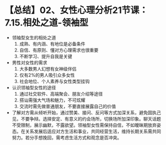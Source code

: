 # 【总结】02、女性心理分析21节课：7.15.相处之道-领袖型

-   领袖型女生的相处之道
    1.  成熟、有内涵、有地位是必备条件
    2.  自信、有原则、懂对方心理需求也很重要
    3.  不断学习、提升自我是关键
-   男性对女性的需求
    1.  大多数男人幻想有女神级伴侣
    2.  仅有2%的男人吸引众多女性
    3.  社会地位、个人素养与女性类型挂钩
-   认识领袖型女性的途径
    1.  通过社交软件、高端聚会、朋友介绍等途径
    2.  搭讪需强大气场和魅力，不可炫耀
    3.  交流时需先做普通朋友，不要直接展露自己的价值
-   了解对方需从倾听开始，通过赞美、接问、反问等方式加深关系，避免固执己见，不要争辩。选择安定、有意义的约会场所，切换场所加深印象。聊天话题不受限制，展示幽默，不露欲望。领袖型女性需保持自信，不如暧昧期放弃姿态。在关系发展后适应对方生活和事业，共同经营生活，维持长期关系需共同努力。若分手想挽回，需考虑生活方式和观念是否冲突。